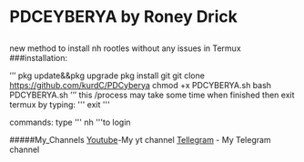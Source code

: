 # PDCEYBERYA by Roney Drick


##
new method to install
nh rootles without any issues in Termux
###installation:

’’’
pkg update&&pkg  upgrade
pkg install git
git clone https://github.com/kurdC/PDCyberya
chmod +x PDCYBERYA.sh
bash PDCYBERYA.sh
’’’
this /process may take some time
when finished
then exit termux by typing:
'''
exit
'''

commands:
type '''
nh
'''to login


#####My_Channels
[Youtube](https://www.youtube.com/@cyberyaku)-My yt channel
[Tellegram](https://t.me/cyberiasec) - My Telegram channel
